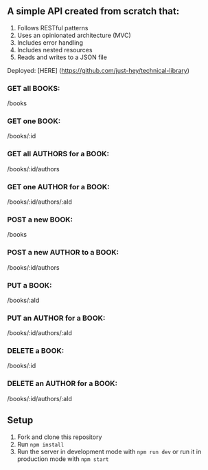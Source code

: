 ## A simple API created from scratch that:

1. Follows RESTful patterns
1. Uses an opinionated architecture (MVC)
1. Includes error handling
1. Includes nested resources
1. Reads and writes to a JSON file

Deployed: [HERE] (https://github.com/just-hey/technical-library)


### GET all BOOKS:
/books

### GET one BOOK:
/books/:id

### GET all AUTHORS for a BOOK:
/books/:id/authors

### GET one AUTHOR for a BOOK:
/books/:id/authors/:aId

### POST a new BOOK:
/books

### POST a new AUTHOR to a BOOK:
/books/:id/authors

### PUT a BOOK:
/books/:aId

### PUT an AUTHOR for a BOOK:
/books/:id/authors/:aId

### DELETE a BOOK:
/books/:id

### DELETE an AUTHOR for a BOOK:
/books/:id/authors/:aId


## Setup

1. Fork and clone this repository
1. Run `npm install`
1. Run the server in development mode with `npm run dev` or run it in production mode with `npm start`
